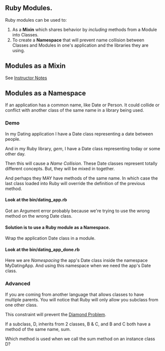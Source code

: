 ## Ruby Modules.

Ruby modules can be used to:

1) As a __Mixin__ which shares behavior by _including_ methods from a Module into Classes.  
2) To create a __Namespace__ that will prevent name collision between Classes and Modules in one's application and the libraries they are using.

## Modules as a Mixin

See [Instructor Notes](instructor_notes.md)

## Modules as a Namespace

If an application has a common name, like Date or Person. It could collide or conflict with another class of the same name in a library being used.

### Demo

In my Dating application I have a Date class representing a date
between people.

And in my Ruby library, _gem_, I have a Date class representing today or some other day.

Then this will cause a _Name Collision_. These Date classes represent totally different concepts. But, they will be mixed in together.

And perhaps they MAY have methods of the same name. In which case the last class loaded into Ruby will override the definition of the previous method.

#### Look at the bin/dating_app.rb

Got an Argument error probably because we're trying to use the wrong method on the wrong Date class.

#### Solution is to use a Ruby module as a Namespace.
Wrap the application Date class in a module. 


#### Look at the bin/dating_app_done.rb

Here we are _Namespacing_ the app's Date class inside the namespace
MyDatingApp. And using this namespace when we need the app's Date class.


### Advanced
If you are coming from another language that allows classes to have multiple parents. You will notice that Ruby will only allow you subclass from one other class.

This constraint will prevent the [Diamond Problem](http://www.programmerinterview.com/index.php/c-cplusplus/diamond-problem/).  

If a subclass, D, inherits from 2 classes, B & C, and B and C both have a method of the same name, sum. 
    
Which method is used when we call the sum method on an instance class D?

 
